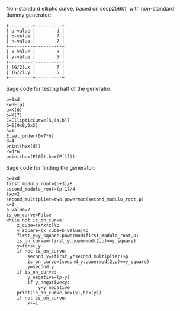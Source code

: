 Non-standard elliptic curve, based on secp256k1, with non-standard dummy generator:
```
+---------+----------+
| p-value |        d |
| b-value |        7 |
| n-value |        7 |
+---------+----------+
| x-value |        8 |
| y-value |        5 |
+---------+----------+
| (G/2).x |        7 |
| (G/2).y |        5 |
+---------+----------+
```
Sage code for testing half of the generator:
```
p=0xd
K=GF(p)
a=K(0)
b=K(7)
E=EllipticCurve(K,(a,b))
G=E(0x8,0x5)
h=1
E.set_order(0x7*h)
d=4
print(hex(d))
P=d*G
print(hex(P[0]),hex(P[1]))
```
Sage code for finding the generator:
```
p=0xd
first_modulo_root=(p+3)/8
second_modulo_root=(p-1)/4
two=2
second_multiplier=two.powermod(second_modulo_root,p)
x=0
b_value=7
is_on_curve=False
while not is_on_curve:
    x_cube=(x*x*x)%p
    y_square=(x_cube+b_value)%p
    first_y=y_square.powermod(first_modulo_root,p)
    is_on_curve=(first_y.powermod(2,p)==y_square)
    y=first_y
    if not is_on_curve:
        second_y=(first_y*second_multiplier)%p
        is_on_curve=(second_y.powermod(2,p)==y_square)
        y=second_y
    if is_on_curve:
        y_negative=(p-y)
        if y_negative<y:
            y=y_negative
    print(is_on_curve,hex(x),hex(y))
    if not is_on_curve:
        x+=1
```
